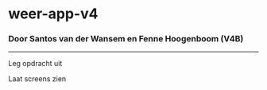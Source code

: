 # weer-app-v4

### Door Santos van der Wansem en Fenne Hoogenboom (V4B)

<hr />

Leg opdracht uit

Laat screens zien
